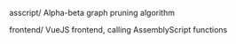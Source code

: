 
asscript/
Alpha-beta graph pruning algorithm

frontend/
VueJS frontend, calling AssemblyScript functions

